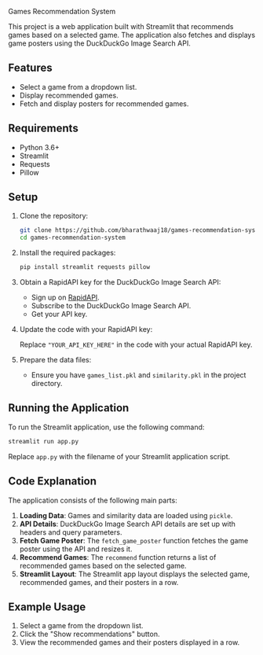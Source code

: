 Games Recommendation System

This project is a web application built with Streamlit that recommends games based on a selected game. The application also fetches and displays game posters using the DuckDuckGo Image Search API.

## Features

- Select a game from a dropdown list.
- Display recommended games.
- Fetch and display posters for recommended games.

## Requirements

- Python 3.6+
- Streamlit
- Requests
- Pillow

## Setup

1. Clone the repository:

   ```bash
   git clone https://github.com/bharathwaaj18/games-recommendation-system.git
   cd games-recommendation-system
   ```

2. Install the required packages:

   ```bash
   pip install streamlit requests pillow
   ```

3. Obtain a RapidAPI key for the DuckDuckGo Image Search API:

   - Sign up on [RapidAPI](https://rapidapi.com/).
   - Subscribe to the DuckDuckGo Image Search API.
   - Get your API key.

4. Update the code with your RapidAPI key:

   Replace `"YOUR_API_KEY_HERE"` in the code with your actual RapidAPI key.

5. Prepare the data files:

   - Ensure you have `games_list.pkl` and `similarity.pkl` in the project directory.

## Running the Application

To run the Streamlit application, use the following command:

```bash
streamlit run app.py
```

Replace `app.py` with the filename of your Streamlit application script.

## Code Explanation

The application consists of the following main parts:

1. **Loading Data**: Games and similarity data are loaded using `pickle`.
2. **API Details**: DuckDuckGo Image Search API details are set up with headers and query parameters.
3. **Fetch Game Poster**: The `fetch_game_poster` function fetches the game poster using the API and resizes it.
4. **Recommend Games**: The `recommend` function returns a list of recommended games based on the selected game.
5. **Streamlit Layout**: The Streamlit app layout displays the selected game, recommended games, and their posters in a row.

## Example Usage

1. Select a game from the dropdown list.
2. Click the "Show recommendations" button.
3. View the recommended games and their posters displayed in a row.
